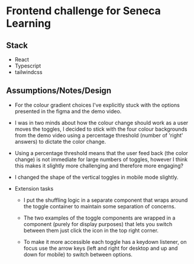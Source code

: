 # Frontend challenge for Seneca Learning

## Stack
- React
- Typescript
- tailwindcss

## Assumptions/Notes/Design
- For the colour gradient choices I've explicitly stuck with the options presented in the figma and the demo video.

- I was in two minds about how the colour change should work as a user moves the toggles, I decided to stick with the four colour backgrounds from the demo video using a percentage threshold (number of 'right' answers) to dictate the color change. 

- Using a percentage threshold means that the user feed back (the color change) is not immediate for large numbers of toggles, however I think this makes it slightly more challenging and therefore more engaging?

- I changed the shape of the vertical toggles in mobile mode slightly.

- Extension tasks
    - I put the shuffling logic in a separate component that wraps around the toggle container to maintain some separation of concerns.

    - The two examples of the toggle components are wrapped in a component (purely for display purposes) that lets you switch between them just click the icon in the top right corner.

    - To make it more accessible each toggle has a keydown listener, on focus use the arrow keys (left and right for desktop and up and down for mobile) to switch between options.  